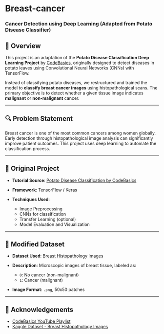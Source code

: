 # Breast-cancer

### Cancer Detection using Deep Learning (Adapted from Potato Disease Classifier)

## 📌 Overview

This project is an adaptation of the **Potato Disease Classification Deep Learning Project** by [CodeBasics](https://www.youtube.com/playlist?list=PLeo1K3hjS3ut49PskOfLnE6WUoOp_2lsD), originally designed to detect diseases in potato leaves using Convolutional Neural Networks (CNNs) with TensorFlow.

Instead of classifying potato diseases, we restructured and trained the model to **classify breast cancer images** using histopathological scans. The primary objective is to detect whether a given tissue image indicates **malignant** or **non-malignant** cancer.

---

## 🔍 Problem Statement

Breast cancer is one of the most common cancers among women globally. Early detection through histopathological image analysis can significantly improve patient outcomes. This project uses deep learning to automate the classification process.

---

## 🧠 Original Project

* **Tutorial Source**: [Potato Disease Classification by CodeBasics](https://www.youtube.com/playlist?list=PLeo1K3hjS3ut49PskOfLnE6WUoOp_2lsD)
* **Framework**: TensorFlow / Keras
* **Techniques Used**:

  * Image Preprocessing
  * CNNs for classification
  * Transfer Learning (optional)
  * Model Evaluation and Visualization

---

## 🧬 Modified Dataset

* **Dataset Used**: [Breast Histopathology Images](https://www.kaggle.com/datasets/paultimothymooney/breast-histopathology-images)
* **Description**: Microscopic images of breast tissue, labeled as:

  * `0`: No cancer (non-malignant)
  * `1`: Cancer (malignant)
* **Image Format**: `.png`, 50x50 patches

---

<!--
## 🔧 How We Adapted the Project

| Component              | Original (Potato)                  | Modified (Cancer)                       |
| ---------------------- | ---------------------------------- | --------------------------------------- |
| **Dataset**            | Potato leaf disease images         | Breast cancer histopathology images     |
| **Classes**            | Healthy, Early Blight, Late Blight | Malignant, Non-Malignant                |
| **Preprocessing**      | Image resizing, normalization      | Image patch selection, normalization    |
| **Model Architecture** | CNN using TensorFlow/Keras         | Same CNN architecture with minor tuning |
| **Evaluation**         | Accuracy, Confusion Matrix         | Accuracy, Confusion Matrix, ROC-AUC     |

## 📁 Directory Structure

```bash
.
├── data/                         # Dataset directory (after preprocessing)
├── notebooks/                   # Jupyter notebooks for EDA & modeling
├── src/                         # Source code files
│   ├── model.py                 # CNN architecture
│   ├── train.py                 # Training script
│   └── predict.py               # Prediction & inference
├── README.md
├── requirements.txt
└── cancer_detection.ipynb       # Main notebook (if not modularized)
```



## 🛠️ Installation

1. Clone the repository:

   ```bash
   git clone <your-repo-url>
   cd <your-repo-folder>
   ```

2. Install dependencies:

   ```bash
   pip install -r requirements.txt
   ```

3. Prepare the dataset:

   * Download from [Kaggle](https://www.kaggle.com/datasets/paultimothymooney/breast-histopathology-images)
   * Extract and place into the `data/` directory

---

## 🚀 How to Run

```bash
# Train the model
python src/train.py

# Predict on a new image
python src/predict.py --image path/to/image.png
```

Or use the notebook `cancer_detection.ipynb` to interactively train and test.

---



## 📈 Results

| Metric           | Value              |
| ---------------- | ------------------ |
| Accuracy         | \~XX%              |
| ROC-AUC          | \~XX               |
| Precision/Recall | Included in report |

*(Fill in actual metrics after training your model.)*
-->

## 🙌 Acknowledgements

* [CodeBasics YouTube Playlist](https://www.youtube.com/playlist?list=PLeo1K3hjS3ut49PskOfLnE6WUoOp_2lsD)
* [Kaggle Dataset - Breast Histopathology Images](https://www.kaggle.com/datasets/paultimothymooney/breast-histopathology-images)


